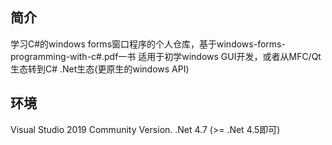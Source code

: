 ## 简介
学习C#的windows forms窗口程序的个人仓库，基于windows-forms-programming-with-c#.pdf一书
适用于初学windows GUI开发，或者从MFC/Qt生态转到C# .Net生态(更原生的windows API)

## 环境
Visual Studio 2019 Community Version.
.Net 4.7 (>= .Net 4.5即可)